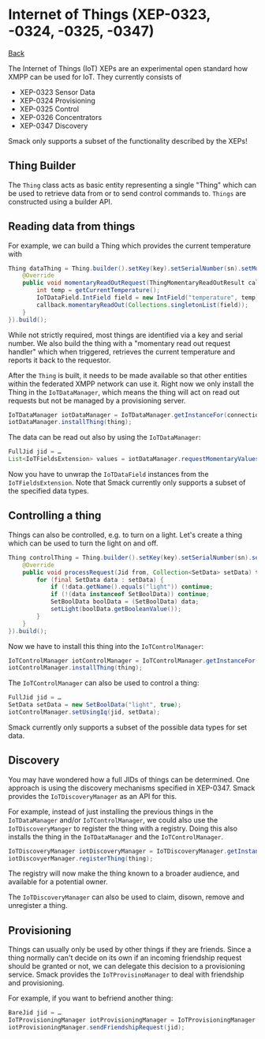 Internet of Things (XEP-0323, -0324, -0325, -0347)
==================================================

[Back](index.md)

The Internet of Things (IoT) XEPs are an experimental open standard how XMPP can be used for IoT. They currently consists of
- XEP-0323 Sensor Data
- XEP-0324 Provisioning
- XEP-0325 Control
- XEP-0326 Concentrators
- XEP-0347 Discovery

Smack only supports a subset of the functionality described by the XEPs!

Thing Builder
-------------

The `Thing` class acts as basic entity representing a single "Thing" which can be used to retrieve data from or to send control commands to. `Things` are constructed using a builder API.


Reading data from things
------------------------

For example, we can build a Thing which provides the current temperature with

```java
Thing dataThing = Thing.builder().setKey(key).setSerialNumber(sn).setMomentaryReadOutRequestHandler(new ThingMomentaryReadOutRequest() {
    @Override
    public void momentaryReadOutRequest(ThingMomentaryReadOutResult callback) {
        int temp = getCurrentTemperature();
        IoTDataField.IntField field = new IntField("temperature", temp);
        callback.momentaryReadOut(Collections.singletonList(field));
    }
}).build();
```

While not strictly required, most things are identified via a key and serial number. We also build the thing with a "momentary read out request handler" which when triggered, retrieves the current temperature and reports it back to the requestor.

After the `Thing` is built, it needs to be made available so that other entities within the federated XMPP network can use it. Right now we only install the Thing in the `IoTDataManager`, which means the thing will act on read out requests but not be managed by a provisioning server.

```java
IoTDataManager iotDataManager = IoTDataManager.getInstanceFor(connection);
iotDataManager.installThing(thing);
```

The data can be read out also by using the `IoTDataManager`:

```java
FullJid jid = …
List<IoTFieldsExtension> values = iotDataManager.requestMomentaryValuesReadOut(jid);
```

Now you have to unwrap the `IoTDataField` instances from the `IoTFieldsExtension`. Note that Smack currently only supports a subset of the specified data types.

Controlling a thing
-------------------

Things can also be controlled, e.g. to turn on a light. Let's create a thing which can be used to turn the light on and off.

```java
Thing controlThing = Thing.builder().setKey(key).setSerialNumber(sn).setControlRequestHandler(new ThingControlRequest() {
    @Override
    public void processRequest(Jid from, Collection<SetData> setData) throws XMPPErrorException {
        for (final SetData data : setData) {
            if (!data.getName().equals("light")) continue;
            if (!(data instanceof SetBoolData)) continue;
            SetBoolData boolData = (SetBoolData) data;
            setLight(boolData.getBooleanValue());
        }
    }
}).build();
```

Now we have to install this thing into the `IoTControlManager`:

```java
IoTControlManager iotControlManager = IoTControlManager.getInstanceFor(connection);
iotControlManager.installThing(thing);
```

The `IoTControlManager` can also be used to control a thing:

```java
FullJid jid = …
SetData setData = new SetBoolData("light", true);
iotControlManager.setUsingIq(jid, setData);
```

Smack currently only supports a subset of the possible data types for set data.

Discovery
---------

You may have wondered how a full JIDs of things can be determined. One approach is using the discovery mechanisms specified in XEP-0347. Smack provides the `IoTDiscoveryManager` as an API for this.

For example, instead of just installing the previous things in the `IoTDataManager` and/or `IoTControlManager`, we could also use the `IoTDiscoveryManger` to register the thing with a registry. Doing this also installs the thing in the `IoTDataManager` and the `IoTControlManager`.

```java
IoTDiscoveryManager iotDiscoveryManager = IoTDiscoveryManager.getInstanceFor(connection);
iotDiscovyerManager.registerThing(thing);
```

The registry will now make the thing known to a broader audience, and available for a potential owner.

The `IoTDiscoveryManager` can also be used to claim, disown, remove and unregister a thing.

Provisioning
------------

Things can usually only be used by other things if they are friends. Since a thing normally can't decide on its own if an incoming friendship request should be granted or not, we can delegate this decision to a provisioning service. Smack provides the `IoTProvisinoManager` to deal with friendship and provisioning.

For example, if you want to befriend another thing:

```java
BareJid jid = …
IoTProvisioningManager iotProvisioningManager = IoTProvisioningManager.getInstanceFor(connection);
iotProvisioningManager.sendFriendshipRequest(jid);
```
